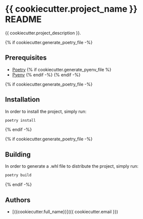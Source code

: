 # {{ cookiecutter.project_name }} README

{{ cookiecutter.project_description }}.

{% if cookiecutter.generate_poetry_file -%}
## Prerequisites

- [Poetry](https://github.com/python-poetry/poetry)
{% if cookiecutter.generate_pyenv_file %}
- [Pyenv](https://github.com/pyenv/pyenv)
{% endif -%}
{% endif -%}

{% if cookiecutter.generate_poetry_file -%}
## Installation

In order to install the project, simply run:

```bash
poetry install
```

{% endif -%}

{% if cookiecutter.generate_poetry_file -%}

## Building

In order to generate a .whl file to distribute the project, simply run:

```bash
poetry build
```

{% endif -%}

## Authors

- [{{cookiecutter.full_name}}]({{ cookiecutter.email }})
